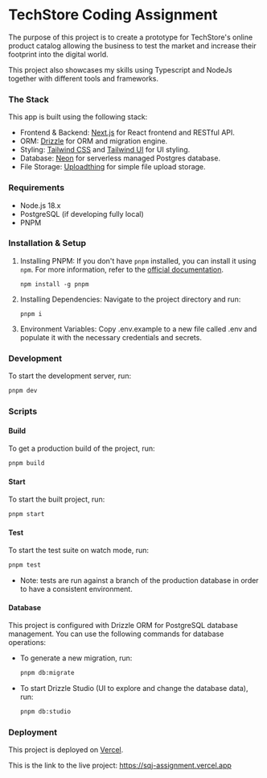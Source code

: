 # TechStore Coding Assignment

The purpose of this project is to create a prototype for TechStore's online product catalog allowing the business to test the market and increase their footprint into the digital world.

This project also showcases my skills using Typescript and NodeJs together with different tools and frameworks.

### The Stack

This app is built using the following stack:

- Frontend & Backend: [Next.js](https://nextjs.org) for React frontend and RESTful API.
- ORM: [Drizzle](https://orm.drizzle.team/) for ORM and migration engine. 
- Styling: [Tailwind CSS](https://tailwindcss.com) and [Tailwind UI](https://tailwindui.com/) for UI styling.
- Database: [Neon](https://neon.tech/) for serverless managed Postgres database.
- File Storage: [Uploadthing](https://uploadthing.com/) for simple file upload storage.

### Requirements

- Node.js 18.x
- PostgreSQL (if developing fully local)
- PNPM 

### Installation & Setup
1. Installing PNPM: If you don't have `pnpm` installed, you can install it using `npm`. For more information, refer to the [official documentation](https://pnpm.io/installation).

    ```
    npm install -g pnpm
    ```


2. Installing Dependencies: Navigate to the project directory and run:

    ```
    pnpm i
    ```
3. Environment Variables: Copy .env.example to a new file called .env and populate it with the necessary credentials and secrets.

### Development

To start the development server, run:

```bash
pnpm dev
```

### Scripts

#### Build

To get a production build of the project, run:

```bash
pnpm build
```

#### Start

To start the built project, run:

```bash
pnpm start
```

#### Test

To start the test suite on watch mode, run:

```bash
pnpm test
```
* Note: tests are run against a branch of the production database in order to have a consistent environment.

#### Database

This project is configured with Drizzle ORM for PostgreSQL database management. You can use the following commands for database operations:

- To generate a new migration, run:
  
  ```bash
  pnpm db:migrate
  ```

- To start Drizzle Studio (UI to explore and change the database data), run:

  ```bash
  pnpm db:studio
  ```

### Deployment

This project is deployed on [Vercel](https://vercel.com).

This is the link to the live project: https://sqj-assignment.vercel.app





